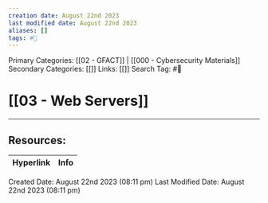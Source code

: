 ```yaml
---
creation date: August 22nd 2023
last modified date: August 22nd 2023
aliases: []
tags: #📖
---
```


Primary Categories: [[02 - GFACT]] | [[000 - Cybersecurity Materials]] 
Secondary Categories: [[]] 
Links: [[]] 
Search Tag: #📖  

# [[03 - Web Servers]]  





___

## Resources:

| Hyperlink | Info |
| --------- | ---- |


Created Date: August 22nd 2023 (08:11 pm) 
Last Modified Date: August 22nd 2023 (08:11 pm)
